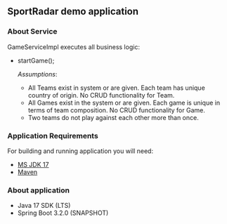 ## SportRadar demo application

### About Service
GameServiceImpl executes all business logic:
- startGame();

    _Assumptions_:
    - All Teams exist in system or are given. Each team has unique country of origin. No CRUD functionality for Team.
    - All Games exist in the system or are given. Each game is unique in terms of team composition. No CRUD functionality for Game.
    - Two teams do not play against each other more than once.



### Application Requirements
For building and running application you will need: 
- [MS JDK 17](https://learn.microsoft.com/en-us/java/openjdk/download#openjdk-17)
- [Maven](https://maven.apache.org/guides/index.html)

### About application
- Java 17 SDK (LTS)
- Spring Boot 3.2.0 (SNAPSHOT)